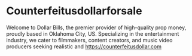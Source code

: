 # Counterfeitusdollarforsale
Welcome to Dollar Bills, the premier provider of high-quality prop money, proudly based in Oklahoma City, US. Specializing in the entertainment industry, we cater to filmmakers, content creators, and music video producers seeking realistic and   https://counterfeitusdollar.com
